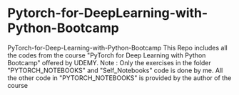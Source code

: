 # Pytorch-for-DeepLearning-with-Python-Bootcamp
PyTorch-for-Deep-Learning-with-Python-Bootcamp This Repo includes all the codes from the course "PyTorch for Deep Learning with Python Bootcamp" offered by UDEMY. Note : Only the exercises in the folder "PYTORCH_NOTEBOOKS" and "Self_Notebooks" code is done by me. All the other code in "PYTORCH_NOTEBOOKS" is provided by the author of the course
